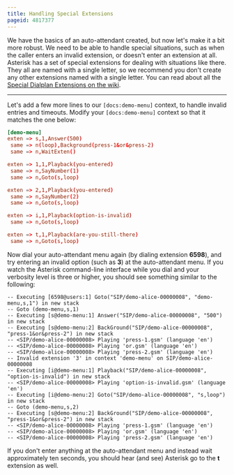 ```yaml
---
title: Handling Special Extensions
pageid: 4817377
---
```


We have the basics of an auto-attendant created, but now let's make it a bit more robust. We need to be able to handle special situations, such as when the caller enters an invalid extension, or doesn't enter an extension at all. Asterisk has a set of special extensions for dealing with situations like there. They all are named with a single letter, so we recommend you don't create any other extensions named with a single letter. You can read about all the [Special Dialplan Extensions on the wiki](/Configuration/Dialplan/Special-Dialplan-Extensions).

---

Let's add a few more lines to our `[docs:demo-menu]` context, to handle invalid entries and timeouts. Modify your `[docs:demo-menu]` context so that it matches the one below:

```conf title=" " linenums="1"
[demo-menu]
exten => s,1,Answer(500)
 same => n(loop),Background(press-1&or&press-2)
 same => n,WaitExten()

exten => 1,1,Playback(you-entered)
 same => n,SayNumber(1)
 same => n,Goto(s,loop)

exten => 2,1,Playback(you-entered)
 same => n,SayNumber(2)
 same => n,Goto(s,loop)

exten => i,1,Playback(option-is-invalid)
 same => n,Goto(s,loop)

exten => t,1,Playback(are-you-still-there)
 same => n,Goto(s,loop)

```

Now dial your auto-attendant menu again (by dialing extension **6598**), and try entering an invalid option (such as **3**) at the auto-attendant menu. If you watch the Asterisk command-line interface while you dial and your verbosity level is three or higher, you should see something similar to the following:

```text
-- Executing [6598@users:1] Goto("SIP/demo-alice-00000008", "demo-menu,s,1") in new stack
-- Goto (demo-menu,s,1)
-- Executing [s@demo-menu:1] Answer("SIP/demo-alice-00000008", "500") in new stack
-- Executing [s@demo-menu:2] BackGround("SIP/demo-alice-00000008", "press-1&or&press-2") in new stack
-- <SIP/demo-alice-00000008> Playing 'press-1.gsm' (language 'en')
-- <SIP/demo-alice-00000008> Playing 'or.gsm' (language 'en')
-- <SIP/demo-alice-00000008> Playing 'press-2.gsm' (language 'en')
-- Invalid extension '3' in context 'demo-menu' on SIP/demo-alice-00000008
-- Executing [i@demo-menu:1] Playback("SIP/demo-alice-00000008", "option-is-invalid") in new stack
-- <SIP/demo-alice-00000008> Playing 'option-is-invalid.gsm' (language 'en')
-- Executing [i@demo-menu:2] Goto("SIP/demo-alice-00000008", "s,loop") in new stack
-- Goto (demo-menu,s,2)
-- Executing [s@demo-menu:2] BackGround("SIP/demo-alice-00000008", "press-1&or&press-2") in new stack
-- <SIP/demo-alice-00000008> Playing 'press-1.gsm' (language 'en')
-- <SIP/demo-alice-00000008> Playing 'or.gsm' (language 'en')
-- <SIP/demo-alice-00000008> Playing 'press-2.gsm' (language 'en')

```

If you don't enter anything at the auto-attendant menu and instead wait approximately ten seconds, you should hear (and see) Asterisk go to the **t** extension as well.

